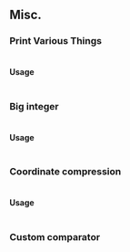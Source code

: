 ## Misc.

### Print Various Things

```cpp file=../misc/print.cc
```

#### Usage

```cpp file=../misc/print.test.cc
```

### Big integer

```cpp file=../misc/big_int.cc
```

#### Usage

```cpp file=../misc/big_int.test.cc
```

### Coordinate compression

```cpp file=../misc/coord_compression.cc
```

#### Usage

```cpp file=../misc/coord_compression.test.cc
```

### Custom comparator

```cpp file=../misc/custom_cmp.cc
```
